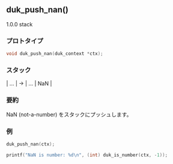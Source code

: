 ## duk_push_nan() 

1.0.0 stack

### プロトタイプ

```c
void duk_push_nan(duk_context *ctx);
```

### スタック

| ... | -> | ... | NaN |

### 要約

NaN (not-a-number) をスタックにプッシュします。


### 例

```c
duk_push_nan(ctx);

printf("NaN is number: %d\n", (int) duk_is_number(ctx, -1));
```